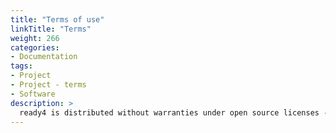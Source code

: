 ```yaml
---
title: "Terms of use"
linkTitle: "Terms"
weight: 266
categories: 
- Documentation
tags:
- Project
- Project - terms
- Software
description: >
  ready4 is distributed without warranties under open source licenses - we just ask you to appropriately cite it. 
---
```



